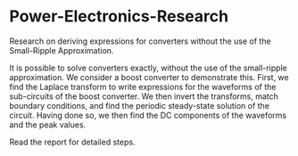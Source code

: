 # Power-Electronics-Research
Research on deriving expressions for converters without the use of the Small-Ripple Approximation.

It is possible to solve converters exactly, without the use of the small-ripple approximation. We consider
a boost converter to demonstrate this. First, we find the Laplace transform to write expressions for the
waveforms of the sub-circuits of the boost converter. We then invert the transforms, match boundary conditions,
and find the periodic steady-state solution of the circuit. Having done so, we then find the DC components
of the waveforms and the peak values.

Read the report for detailed steps.
